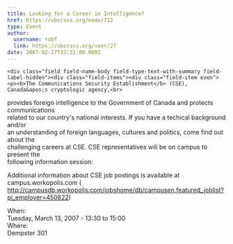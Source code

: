 ```yaml
---
title: Looking for a Career in Intelligence? 
href: https://ubccsss.org/node/712
type: Event
author:
  username: robf
  link: https://ubccsss.org/user/27
date: 2007-02-27T22:31:00.000Z
---
```



    <div class="field field-name-body field-type-text-with-summary field-label-hidden"><div class="field-items"><div class="field-item even"><p><b>The Communications Security Establishment</b> (CSE), Canada&apos;s cryptologic agency,<br>
provides foreign intelligence to the Government of Canada and protects communications<br>
related to our country&apos;s national interests.  If you have a techical background and/or<br>
an understanding of foreign languages, cultures and politics, come find out about the<br>
challenging careers at CSE.  CSE representatives will be on campus to present the<br>
following information session:</p>
<p>Additional information about CSE job postings is available at campus.workopolis.com ( <a href="http://campusdb.workopolis.com/jobshome/db/campusen.featured_joblist?pi_employer=450822">http://campusdb.workopolis.com/jobshome/db/campusen.featured_joblist?pi_employer=450822</a>)</p>
</div></div></div><div class="field field-name-field-dates field-type-datetime field-label-above"><div class="field-label">When:&#xA0;</div><div class="field-items"><div class="field-item even"><span class="date-display-single">Tuesday, March 13, 2007 - <span class="date-display-range"><span class="date-display-start">13:30</span> to <span class="date-display-end">15:00</span></span></span></div></div></div><div class="field field-name-field-location field-type-text field-label-above"><div class="field-label">Where:&#xA0;</div><div class="field-items"><div class="field-item even">Dempster 301</div></div></div>    <footer>
          </footer>
    